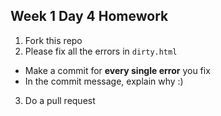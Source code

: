 ## Week 1 Day 4 Homework
1. Fork this repo
2. Please fix all the errors in `dirty.html`
  - Make a commit for **every single error** you fix
  - In the commit message, explain why :)
3. Do a pull request

